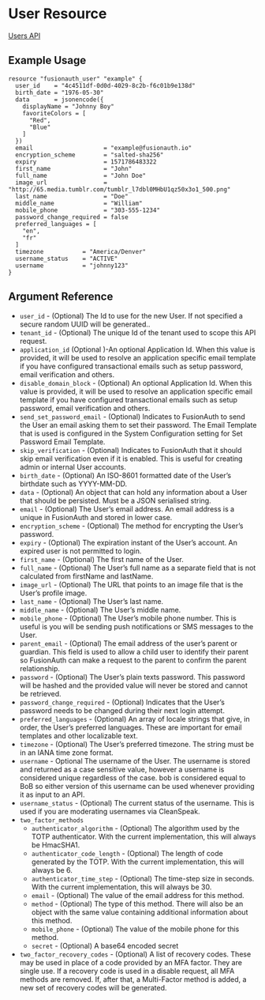 # User Resource


[Users API](https://fusionauth.io/docs/v1/tech/apis/users)

## Example Usage

```hcl
resource "fusionauth_user" "example" {
  user_id    = "4c4511df-0d0d-4029-8c2b-f6c01b9e138d"
  birth_date = "1976-05-30"
  data       = jsonencode({
    displayName = "Johnny Boy"
    favoriteColors = [
      "Red",
      "Blue"
    ]
  })
  email                    = "example@fusionauth.io"
  encryption_scheme        = "salted-sha256"
  expiry                   = 1571786483322
  first_name               = "John"
  full_name                = "John Doe"
  image_url                = "http://65.media.tumblr.com/tumblr_l7dbl0MHbU1qz50x3o1_500.png"
  last_name                = "Doe"
  middle_name              = "William"
  mobile_phone             = "303-555-1234"
  password_change_required = false
  preferred_languages = [
    "en",
    "fr"
  ]
  timezone           = "America/Denver"
  username_status    = "ACTIVE"
  username           = "johnny123"
}
```

## Argument Reference
* `user_id` - (Optional) The Id to use for the new User. If not specified a secure random UUID will be generated..
* `tenant_id` - (Optional) The unique Id of the tenant used to scope this API request.
* `application_id` (Optional )-An optional Application Id. When this value is provided, it will be used to resolve an application specific email template if you have configured transactional emails such as setup password, email verification and others.
* `disable_domain_block` - (Optional) An optional Application Id. When this value is provided, it will be used to resolve an application specific email template if you have configured transactional emails such as setup password, email verification and others.
* `send_set_password_email` - (Optional) Indicates to FusionAuth to send the User an email asking them to set their password. The Email Template that is used is configured in the System Configuration setting for Set Password Email Template.
* `skip_verification` - (Optional) Indicates to FusionAuth that it should skip email verification even if it is enabled. This is useful for creating admin or internal User accounts.
* `birth_date` - (Optional) An ISO-8601 formatted date of the User’s birthdate such as YYYY-MM-DD.
* `data` - (Optional) An object that can hold any information about a User that should be persisted. Must be a JSON serialised string.
* `email` - (Optional) The User’s email address. An email address is a unique in FusionAuth and stored in lower case.
* `encryption_scheme` - (Optional) The method for encrypting the User’s password.
* `expiry` - (Optional) The expiration instant of the User’s account. An expired user is not permitted to login.
* `first_name` - (Optional) The first name of the User.
* `full_name` - (Optional) The User’s full name as a separate field that is not calculated from firstName and lastName.
* `image_url` - (Optional) The URL that points to an image file that is the User’s profile image.
* `last_name` - (Optional) The User’s last name.
* `middle_name` - (Optional) The User’s middle name.
* `mobile_phone` - (Optional) The User’s mobile phone number. This is useful is you will be sending push notifications or SMS messages to the User.
* `parent_email` - (Optional) The email address of the user’s parent or guardian. This field is used to allow a child user to identify their parent so FusionAuth can make a request to the parent to confirm the parent relationship.
* `password` - (Optional) The User’s plain texts password. This password will be hashed and the provided value will never be stored and cannot be retrieved.
* `password_change_required` - (Optional) Indicates that the User’s password needs to be changed during their next login attempt.
* `preferred_languages` - (Optional) An array of locale strings that give, in order, the User’s preferred languages. These are important for email templates and other localizable text.
* `timezone` - (Optional) The User’s preferred timezone. The string must be in an IANA time zone format.
* `username` - Optional The username of the User. The username is stored and returned as a case sensitive value, however a username is considered unique regardless of the case. bob is considered equal to BoB so either version of this username can be used whenever providing it as input to an API.
* `username_status` - (Optional) The current status of the username. This is used if you are moderating usernames via CleanSpeak.
* `two_factor_methods`
    - `authenticator_algorithm` - (Optional) The algorithm used by the TOTP authenticator. With the current implementation, this will always be HmacSHA1.
    - `authenticator_code_length` - (Optional) The length of code generated by the TOTP. With the current implementation, this will always be 6.
    - `authenticator_time_step` - (Optional) The time-step size in seconds. With the current implementation, this will always be 30.
    - `email` - (Optional) The value of the email address for this method.
    - `method` - (Optional) The type of this method. There will also be an object with the same value containing additional information about this method.
    - `mobile_phone` - (Optional) The value of the mobile phone for this method.
    - `secret` - (Optional) A base64 encoded secret
* `two_factor_recovery_codes` - (Optional) A list of recovery codes. These may be used in place of a code provided by an MFA factor. They are single use. If a recovery code is used in a disable request, all MFA methods are removed. If, after that, a Multi-Factor method is added, a new set of recovery codes will be generated.